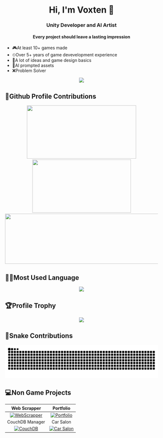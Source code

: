 <h1 align="center">Hi, I'm Voxten 👋</h1>
<h3 align="center">Unity Developer and AI Artist</h3>
<h4 align="center">Every project should leave a lasting impression</h3>

- 🎮At least 10+ games made 
- ⏲Over 5+ years of game devevelopment experience
- 📝A lot of ideas and game design basics
- 🤖AI prompted assets
- ❌Problem Solver

<p align="center">
  <img src="https://komarev.com/ghpvc/?username=voxten&style=flat-square&color=grey" width="250px">
</p>

## 💎Github Profile Contributions


<div align="center">
  <span>
    <img src="https://github-readme-stats.vercel.app/api?username=voxten&theme=onedark&show_icons=true&count_private=true&hide_title=true&rank_icon=github&hide_border=true" width="360px" height="175px">
  </span>
  <span>
    <img src="https://github-readme-streak-stats.herokuapp.com/?user=voxten&theme=onedark&hide_border=true" width="325px" height="175px">
  </span>
  <span>
    <img src="http://github-profile-summary-cards.vercel.app/api/cards/profile-details?username=voxten&theme=onedark" width="1500px" height="165px">
  </span>
</div>


## 👨‍💻Most Used Language   
<p align="center">
  <img src="https://github-readme-stats.vercel.app/api/top-langs/?username=voxten&theme=onedark&hide_border=true" width="425px">
</p>

## 🏆Profile Trophy
<p align="center">
  <img src="https://github-profile-trophy.vercel.app/?username=voxten&theme=onedark&no-frame=true&row=1">
</p>

## 🐍Snake Contributions
<p align="center">
  <picture>
    <source media="(prefers-color-scheme: dark)" srcset="https://raw.githubusercontent.com/voxten/voxten/output/github-contribution-grid-snake-dark.svg">
    <source media="(prefers-color-scheme: light)" srcset="https://raw.githubusercontent.com/voxten/voxten/output/github-contribution-grid-snake.svg">
    <img alt="github contribution grid snake animation" src="https://raw.githubusercontent.com/voxten/voxten/output/github-contribution-grid-snake.svg">
  </picture>
</p>

## 💻Non Game Projects 
Web Scrapper | Portfolio
:------------------------------:|:-----------------------------:
| [![WebScrapper](https://socialify.git.ci/voxten/web-scrapper/image?description=1&language=1&name=1&owner=1&pattern=Solid&theme=Auto)](https://github.com/voxten/web-scrapper) | [![Portfolio](https://socialify.git.ci/voxten/voxten.github.io/image?description=1&language=1&name=1&owner=1&pattern=Circuit%20Board&theme=Auto)](https://github.com/voxten/voxten.github.io)
CouchDB Manager | Car Salon
| [![CouchDB](https://socialify.git.ci/voxten/couchdb-manager/image?description=1&font=Inter&language=1&name=1&owner=1&pattern=Brick%20Wall&theme=Auto)](https://github.com/voxten/couchdb-manager) | [![Car Salon](https://socialify.git.ci/voxten/car-salon/image?description=1&font=Inter&language=1&name=1&owner=1&pattern=Charlie+Brown&theme=Dark)](https://github.com/voxten/car-salon)
